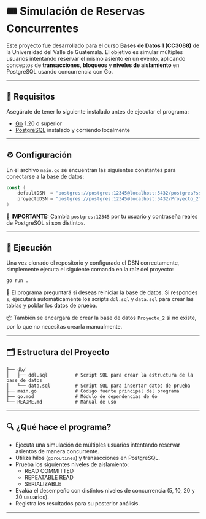 # 🎟️ Simulación de Reservas Concurrentes

Este proyecto fue desarrollado para el curso **Bases de Datos 1 (CC3088)** de la Universidad del Valle de Guatemala. El objetivo es simular múltiples usuarios intentando reservar el mismo asiento en un evento, aplicando conceptos de **transacciones**, **bloqueos** y **niveles de aislamiento** en PostgreSQL usando concurrencia con Go.

---

## 🧰 Requisitos

Asegúrate de tener lo siguiente instalado antes de ejecutar el programa:

- [Go](https://golang.org/dl/) 1.20 o superior
- [PostgreSQL](https://www.postgresql.org/download/) instalado y corriendo localmente

---

## ⚙️ Configuración

En el archivo `main.go` se encuentran las siguientes constantes para conectarse a la base de datos:

```go
const (
    defaultDSN  = "postgres://postgres:12345@localhost:5432/postgres?sslmode=disable"
    proyectoDSN = "postgres://postgres:12345@localhost:5432/Proyecto_2?sslmode=disable" // CAMBIAR EL USUARIO Y CONTRASEÑA SEGÚN SU CONFIGURACIÓN
)
```

🔧 **IMPORTANTE:** Cambia `postgres:12345` por tu usuario y contraseña reales de PostgreSQL si son distintos.

---

## 🚀 Ejecución

Una vez clonado el repositorio y configurado el DSN correctamente, simplemente ejecuta el siguiente comando en la raíz del proyecto:

```bash
go run .
```

🔄 El programa preguntará si deseas reiniciar la base de datos. Si respondes `s`, ejecutará automáticamente los scripts `ddl.sql` y `data.sql` para crear las tablas y poblar los datos de prueba.

📦 También se encargará de crear la base de datos `Proyecto_2` si no existe, por lo que no necesitas crearla manualmente.

---

## 🗂️ Estructura del Proyecto

```
├── db/
│   ├── ddl.sql          # Script SQL para crear la estructura de la base de datos
│   └── data.sql         # Script SQL para insertar datos de prueba
├── main.go              # Código fuente principal del programa
├── go.mod               # Módulo de dependencias de Go
└── README.md            # Manual de uso
```

---

## 🔍 ¿Qué hace el programa?

- Ejecuta una simulación de múltiples usuarios intentando reservar asientos de manera concurrente.
- Utiliza hilos (`goroutines`) y transacciones en PostgreSQL.
- Prueba los siguientes niveles de aislamiento:
  - READ COMMITTED
  - REPEATABLE READ
  - SERIALIZABLE
- Evalúa el desempeño con distintos niveles de concurrencia (5, 10, 20 y 30 usuarios).
- Registra los resultados para su posterior análisis.

---